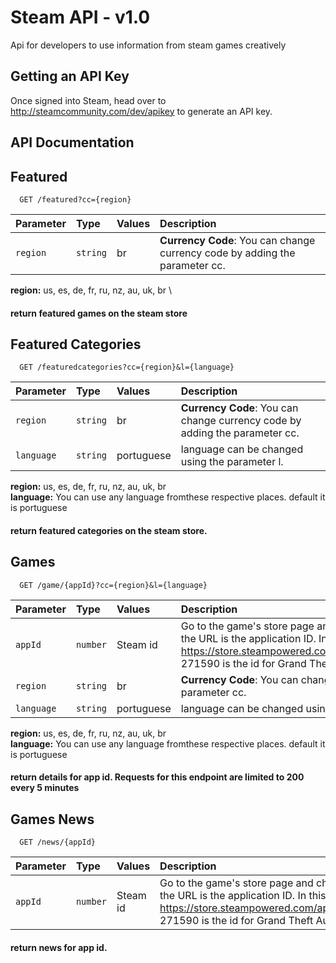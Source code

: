 
# Steam API - v1.0

Api for developers to use information from steam games creatively




## Getting an API Key

Once signed into Steam, head over to http://steamcommunity.com/dev/apikey to generate an API key.
## API Documentation

## Featured

```http
  GET /featured?cc={region}
```

| Parameter   | Type       | Values | Description                           |
| :---------- | :--------- | :--- |:---------------------------------- |
| `region` | `string` | br |**Currency Code**: You can change currency code by adding the parameter cc. |


**region:** us, es, de, fr, ru, nz, au, uk, br \

#### return featured games on the steam store

## Featured Categories
```http
  GET /featuredcategories?cc={region}&l={language}
```

| Parameter   | Type       | Values | Description                           |
| :---------- | :--------- | :--- |:---------------------------------- |
| `region` | `string` | br |**Currency Code**: You can change currency code by adding the parameter cc. |
| `language` | `string` |  portuguese |language can be changed using the parameter l. |


**region:** us, es, de, fr, ru, nz, au, uk, br \
**language:** You can use any language fromthese respective places. default it is portuguese

#### return featured categories on the steam store.

## Games
```http
  GET /game/{appId}?cc={region}&l={language}
```

| Parameter   | Type       | Values | Description                           |
| :---------- | :--------- | :--- |:---------------------------------- |
| `appId` | `number` | Steam id | Go to the game's store page and check the URL. The last number in the URL is the application ID. In this example https://store.steampowered.com/app/271590/Grand_Theft_Auto_V/, 271590 is the id for Grand Theft Auto V. |
| `region` | `string` | br |**Currency Code**: You can change currency code by adding the parameter cc. |
| `language` | `string` |  portuguese |language can be changed using the parameter l. |


**region:** us, es, de, fr, ru, nz, au, uk, br \
**language:** You can use any language fromthese respective places. default it is portuguese

#### return details for app id. Requests for this endpoint are limited to 200 every 5 minutes


## Games News
```http
  GET /news/{appId}
```

| Parameter   | Type       | Values | Description                           |
| :---------- | :--------- | :--- |:---------------------------------- |
| `appId` | `number` | Steam id | Go to the game's store page and check the URL. The last number in the URL is the application ID. In this example https://store.steampowered.com/app/271590/Grand_Theft_Auto_V/, 271590 is the id for Grand Theft Auto V. |


#### return news for app id.